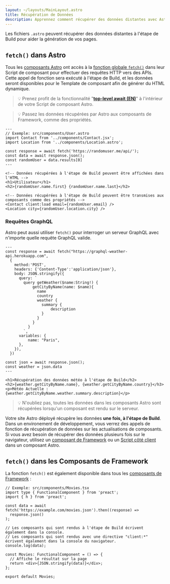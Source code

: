 ```yaml
---
layout: ~/layouts/MainLayout.astro
title: Récupération de Données
description: Apprennez comment récupérer des données distantes avec Astro en utilisant l'API fetch.
---
```


Les fichiers `.astro` peuvent récupérer des données distantes à l'étape de Build pour aider la génération de vos pages.

## `fetch()` dans Astro

Tous les [composants Astro](/fr/core-concepts/astro-components/) ont accès à la [fonction globale `fetch()`](https://developer.mozilla.org/fr/docs/Web/API/fetch) dans leur Script de composant pour effectuer des requêtes HTTP vers des APIs. Cette appel de fonction sera exécuté à l'étape de Build, et les données seront disponibles pour le Template de composant afin de générer du HTML dynamique.

> 💡 Prenez profit de la fonctionnalité "[**top-level await (EN)**](https://developer.mozilla.org/en-US/docs/Web/JavaScript/Reference/Operators/await#top_level_await)" à l'intérieur de votre Script de composant Astro.

> 💡 Passez les données récupérées par Astro aux composants de Framework, comme des propriétés.

```astro
---
// Exemple: src/components/User.astro
import Contact from '../components/Contact.jsx';
import Location from '../components/Location.astro';

const response = await fetch('https://randomuser.me/api/');
const data = await response.json();
const randomUser = data.results[0]
---

<!-- Données récupérées à l'étape de Build peuvent être affichées dans l'HTML -->
<h1>Utilisateur</h1>
<h2>{randomUser.name.first} {randomUser.name.last}</h2>

<!-- Données récupérées à l'étape de Build peuvent être transmises aux composants comme des propriétés -->
<Contact client:load email={randomUser.email} />
<Location city={randomUser.location.city} />
```

### Requêtes GraphQL

Astro peut aussi utiliser `fetch()` pour interroger un serveur GraphQL avec n'importe quelle requête GraphQL valide.

```astro
---
const response = await fetch("https://graphql-weather-api.herokuapp.com",
  {
    method:'POST',
    headers: {'Content-Type':'application/json'},
    body: JSON.stringify({
      query: `
        query getWeather($name:String!) {
            getCityByName(name: $name){
              name
              country
              weather {
                summary {
                    description
                }
              }
            }
          }
        `,
      variables: {
          name: "Paris",
      },
    }),
  })

const json = await response.json();
const weather = json.data
---

<h1>Récupération des données météo à l'étape de Build</h2>
<h2>{weather.getCityByName.name}, {weather.getCityByName.country}</h3>
<p>Météo Actuelle : {weather.getCityByName.weather.summary.description}</p>
```

> 💡 N'oubliez pas, toutes les données dans les composants Astro sont récupérées lorsqu'un composant est rendu sur le serveur.

Votre site Astro déployé récupère les données **une fois, à l'étape de Build**. Dans un environement de développement, vous verrez des appels de fonction de récupération de données sur les actualisations de composants. Si vous avez besoin de récupérer des données plusieurs fois sur le navigateur, utilisez un [composant de Framework](/fr/core-concepts/framework-components/) ou un [Script côté client](/fr/core-concepts/astro-components/#scripts-côté-client) dans un composant Astro.

## `fetch()` dans les Composants de Framework

La fonction `fetch()` est également disponible dans tous les [composants de Framework](/fr/core-concepts/framework-components/) :

```tsx
// Exemple: src/components/Movies.tsx
import type { FunctionalComponent } from 'preact';
import { h } from 'preact';

const data = await fetch('https://example.com/movies.json').then((response) =>
  response.json()
);

// Les composants qui sont rendus à l'étape de Build écrivent également dans la console.
// Les composants qui sont rendus avec une directive "client:*" écrivent également dans la console du navigateur.
console.log(data);

const Movies: FunctionalComponent = () => {
  // Affiche le résultat sur la page
  return <div>{JSON.stringify(data)}</div>;
};

export default Movies;
```
